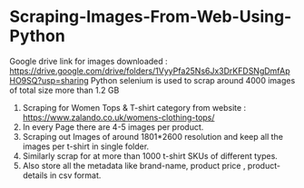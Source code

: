# Scraping-Images-From-Web-Using-Python
Google drive link for images downloaded : https://drive.google.com/drive/folders/1VyyPfa25Ns6Jx3DrKFDSNgDmfApHO9SQ?usp=sharing
Python selenium is used to scrap around 4000 images of total size more than 1.2 GB
1. Scraping for Women Tops & T-shirt category from website : https://www.zalando.co.uk/womens-clothing-tops/
2. In every Page there are 4-5 images per product.
3. Scraping out Images of around 1801*2600 resolution and keep all the images per t-shirt in single folder.
4. Similarly scrap for at more than 1000 t-shirt SKUs of different types.
5. Also store all the metadata like brand-name, product price , product-details in csv format.
